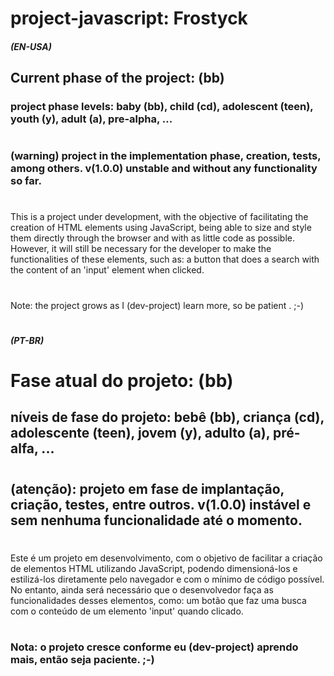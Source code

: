 # project-javascript: Frostyck

##### (EN-USA)
## Current phase of the project: (bb)


### project phase levels: baby (bb), child (cd), adolescent (teen), youth (y), adult (a), pre-alpha, ...
#

### (warning) project in the implementation phase, creation, tests, among others. v(1.0.0) unstable and without any functionality so far.

#
This is a project under development, with the objective of facilitating the creation of HTML elements using JavaScript, being able to size and style them directly through the browser and with as little code as possible. However, it will still be necessary for the developer to make the functionalities of these elements, such as: a button that does a search with the content of an 'input' element when clicked.

#
Note: the project grows as I (dev-project) learn more, so be patient . ;-)

#
#
##### (PT-BR)

# Fase atual do projeto: (bb)

## níveis de fase do projeto: bebê (bb), criança (cd), adolescente (teen), jovem (y), adulto (a), pré-alfa, ...

#
## (atenção):  projeto em fase de implantação, criação, testes, entre outros. v(1.0.0) instável e sem nenhuma funcionalidade até o momento.
#
Este é um projeto em desenvolvimento, com o objetivo de facilitar a criação de elementos HTML utilizando JavaScript, podendo dimensioná-los e estilizá-los diretamente pelo navegador e com o mínimo de código possível. No entanto, ainda será necessário que o desenvolvedor faça as funcionalidades desses elementos, como: um botão que faz uma busca com o conteúdo de um elemento 'input' quando clicado.

#
### Nota: o projeto cresce conforme eu (dev-project) aprendo mais, então seja paciente. ;-)

